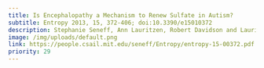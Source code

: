 ```yaml
---
title: Is Encephalopathy a Mechanism to Renew Sulfate in Autism?
subtitle: Entropy 2013, 15, 372-406; doi:10.3390/e15010372
description: Stephanie Seneff, Ann Lauritzen, Robert Davidson and Laurie Lentz-Marino
image: /img/uploads/default.png
link: https://people.csail.mit.edu/seneff/Entropy/entropy-15-00372.pdf
priority: 29
---
```

